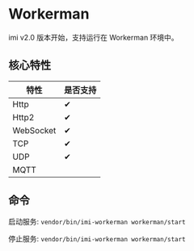 # Workerman

imi v2.0 版本开始，支持运行在 Workerman 环境中。

## 核心特性

| 特性 | 是否支持 |
|-|-
| Http | ✔ |
| Http2 | ✔ |
| WebSocket | ✔ |
| TCP | ✔ |
| UDP | ✔ |
| MQTT |  |

## 命令

启动服务: `vendor/bin/imi-workerman workerman/start`

停止服务: `vendor/bin/imi-workerman workerman/start`
